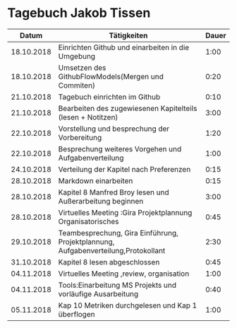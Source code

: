 # Tagebuch Jakob Tissen

Datum      | Tätigkeiten                                                 | Dauer
---------- | ----------------------------------------------------------- | -------------------
18.10.2018 | Einrichten Github und einarbeiten in die Umgebung | 1:00
18.10.2018 | Umsetzen des GithubFlowModels(Mergen und Commiten) | 0:20
21.10.2018 | Tagebuch einrichten im Github| 0:10
21.10.2018 | Bearbeiten des zugewiesenen Kapitelteils (lesen + Notitzen) | 3:00
22.10.2018 | Vorstellung und besprechung der Vorbereitung | 1:20
22.10.2018 | Besprechung weiteres Vorgehen und Aufgabenverteilung | 1:00
24.10.2018 | Verteilung der Kapitel nach Preferenzen | 0:15
28.10.2018 | Markdown einarbeiten | 0:15
28.10.2018 | Kapitel 8 Manfred Broy lesen und Außerarbeitung beginnen | 3:00
28.10.2018 | Virtuelles Meeting :Gira Projektplannung Organisatorisches | 0:45
29.10.2018 | Teambesprechung, Gira Einführung, Projektplannung, Aufgabenverteilung,Protokollant | 2:30
31.10.2018 | Kapitel 8 lesen abgeschlossen | 0:45
04.11.2018 | Virtuelles Meeting ,review, organisation | 1:00
04.11.2018 | Tools:Einarbeitung MS Projekts und vorläufige Ausarbeitung | 0:40
05.11.2018 | Kap 10 Metriken durchgelesen und Kap 1 überflogen | 1:00



<script src="Tagebücher/timeCalculation.js">
</script>
